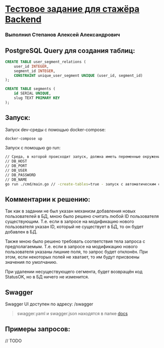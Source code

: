 # [Тестовое задание для стажёра Backend](https://github.com/avito-tech/backend-trainee-assignment-2023)

### Выполнил Степанов Алексей Александрович

## PostgreSQL Query для создания таблиц:
```sql
CREATE TABLE user_segment_relations (
    user_id INTEGER,
    segment_id INTEGER,
    CONSTRAINT unique_user_segment UNIQUE (user_id, segment_id)
);

CREATE TABLE segments (
	id SERIAL UNIQUE,
	slug TEXT PRIMARY KEY
);
```

## Запуск:

Запуск dev-среды с помощью docker-compose:

```bash
docker-compose up
```

Запуск с помощью go run:

```bash
// Среда, в которой происходит запуск, должна иметь переменные окружения:
// DB_HOST
// DB_PORT
// DB_USER
// DB_PASSWORD
// DB_NAME
go run ./cmd/main.go // -create-tables=true - запуск с автоматическим созданием таблиц в БД
```

## Комментарии к решению:

Так как в задании не был указан механизм добавления новых пользователей в БД, мною было решено считать любой ID пользователя существующим.
Т.е. если в запросе на модификацию нового пользователя указан ID, который не существует в БД, то он будет добавлен в БД.

Также мною было решено требовать соответствия тела запроса с предполагаемым.
Т.е. если в запросе на модификацию нового пользователя указаны лишние поля, то запрос будет отклонён.
При этом, если некоторых полей не хватает, то им будут присвоены значения по умолчанию.

При удалении несуществующего сегмента, будет возвращён код StatusOK, но в БД ничего не изменится.

## Swagger
Swagger UI доступен по адресу: /swagger
> swagger.yaml и swagger.json находятся в папке [docs](./docs/)

## Примеры запросов:
// TODO
